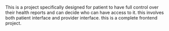 This is a project specifically designed for patient to have full control over their health reports and can decide who can have access to it. this involves both patient interface and provider interface. this is a complete frontend project.

